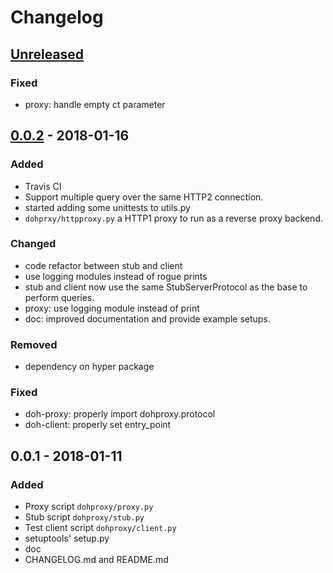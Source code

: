 # Changelog

## [Unreleased]
### Fixed
- proxy: handle empty ct parameter

## [0.0.2] - 2018-01-16
### Added
- Travis CI
- Support multiple query over the same HTTP2 connection.
- started adding some unittests to utils.py
- `dohprxy/httpproxy.py` a HTTP1 proxy to run as a reverse proxy backend.

### Changed
- code refactor between stub and client
- use logging modules instead of rogue prints
- stub and client now use the same StubServerProtocol as the base to perform
  queries.
- proxy: use logging module instead of print
- doc: improved documentation and provide example setups.

### Removed
- dependency on hyper package

### Fixed
- doh-proxy: properly import dohproxy.protocol
- doh-client: properly set entry_point


## 0.0.1 - 2018-01-11
### Added
- Proxy script `dohproxy/proxy.py`
- Stub script `dohproxy/stub.py`
- Test client script `dohproxy/client.py`
- setuptools' setup.py
- doc
- CHANGELOG.md and README.md

[Unreleased]: https://github.com/facebookexperimental/doh-proxy/compare/v0.0.2...HEAD
[0.0.2]: https://github.com/facebookexperimental/doh-proxy/compare/v0.0.1...v0.0.2

